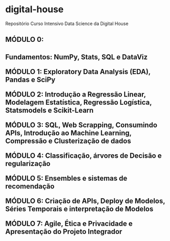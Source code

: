 # digital-house
Repositório Curso Intensivo Data Science da Digital House

<h2> MÓDULO 0: <h2>
Fundamentos: NumPy,
Stats, SQL e DataViz

MÓDULO 1:
Exploratory Data Analysis
(EDA), Pandas e SciPy

MÓDULO 2: 
Introdução a Regressão
Linear, Modelagem
Estatística, Regressão
Logística, Statsmodels
e Scikit-Learn

MÓDULO 3:
SQL, Web Scrapping,
Consumindo APIs,
Introdução ao Machine
Learning, Compressão e
Clusterização de dados

MÓDULO 4:
Classificação, árvores de
Decisão e regularização

MÓDULO 5:
Ensembles e sistemas
de recomendação

MÓDULO 6:
Criação de APIs, Deploy de
Modelos, Séries Temporais
e interpretação de Modelos

MÓDULO 7:
Agile, Ética e Privacidade e
Apresentação do Projeto
Integrador
